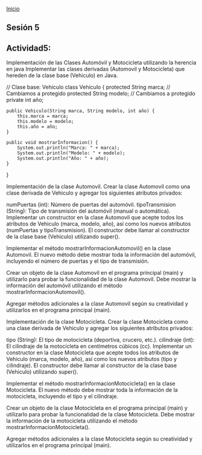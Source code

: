 <!-- No borrar o modificar -->
[Inicio](./index.md)

## Sesión 5 


<!-- Su documentación aquí -->


## Actividad5: 
Implementación de las Clases Automóvil y Motocicleta utilizando la herencia en java
Implementar las clases derivadas (Automovil y Motocicleta) que hereden de la clase base (Vehiculo) en Java.


// Clase base: Vehiculo
class Vehiculo {
    protected String marca; // Cambiamos a protegido
    protected String modelo; // Cambiamos a protegido
    private int año;

    public Vehiculo(String marca, String modelo, int año) {
        this.marca = marca;
        this.modelo = modelo;
        this.año = año;
    }

    public void mostrarInformacion() {
        System.out.println("Marca: " + marca);
        System.out.println("Modelo: " + modelo);
        System.out.println("Año: " + año);
    }
}


Implementación de la clase Automovil.
Crear la clase Automovil como una clase derivada de Vehiculo y agregar los siguientes atributos privados:

numPuertas (int): Número de puertas del automóvil.
tipoTransmision (String): Tipo de transmisión del automóvil (manual o automática).
Implementar un constructor en la clase Automovil que acepte todos los atributos de Vehiculo (marca, modelo, año), así como los nuevos atributos (numPuertas y tipoTransmision). El constructor debe llamar al constructor de la clase base (Vehiculo) utilizando super().

Implementar el método mostrarInformacionAutomovil() en la clase Automovil. El nuevo método debe mostrar toda la información del automóvil, incluyendo el número de puertas y el tipo de transmisión.

Crear un objeto de la clase Automovil en el programa principal (main) y utilizarlo para probar la funcionalidad de la clase Automovil. Debe mostrar la información del automóvil utilizando el método mostrarInformacionAutomovil().

Agregar métodos adicionales a la clase Automovil según su creatividad y utilizarlos en el programa principal (main).

Implementación de la clase Motocicleta.
Crear la clase Motocicleta como una clase derivada de Vehiculo y agregar los siguientes atributos privados:

tipo (String): El tipo de motocicleta (deportiva, crucero, etc.).
cilindraje (int): El cilindraje de la motocicleta en centímetros cúbicos (cc).
Implementar un constructor en la clase Motocicleta que acepte todos los atributos de Vehiculo (marca, modelo, año), así como los nuevos atributos (tipo y cilindraje). El constructor debe llamar al constructor de la clase base (Vehiculo) utilizando super().

Implementar el método mostrarInformacionMotocicleta() en la clase Motocicleta. El nuevo método debe mostrar toda la información de la motocicleta, incluyendo el tipo y el cilindraje.

Crear un objeto de la clase Motocicleta en el programa principal (main) y utilizarlo para probar la funcionalidad de la clase Motocicleta. Debe mostrar la información de la motocicleta utilizando el método mostrarInformacionMotocicleta().

Agregar métodos adicionales a la clase Motocicleta según su creatividad y utilizarlos en el programa principal (main).



